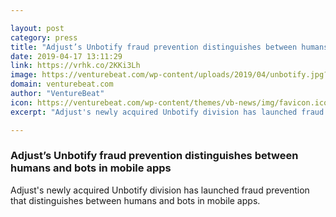 ```yaml
---

layout: post
category: press
title: "Adjust’s Unbotify fraud prevention distinguishes between humans and bots in mobile apps"
date: 2019-04-17 13:11:29
link: https://vrhk.co/2KKi3Lh
image: https://venturebeat.com/wp-content/uploads/2019/04/unbotify.jpg?w=1200&strip=all
domain: venturebeat.com
author: "VentureBeat"
icon: https://venturebeat.com/wp-content/themes/vb-news/img/favicon.ico
excerpt: "Adjust's newly acquired Unbotify division has launched fraud prevention that distinguishes between humans and bots in mobile apps."

---
```


### Adjust’s Unbotify fraud prevention distinguishes between humans and bots in mobile apps

Adjust's newly acquired Unbotify division has launched fraud prevention that distinguishes between humans and bots in mobile apps.